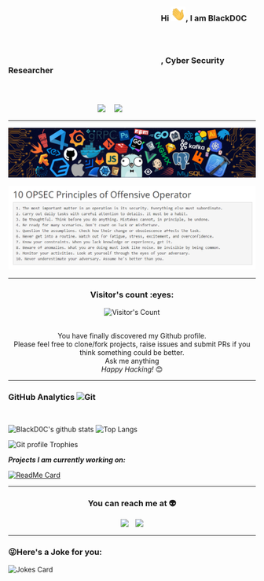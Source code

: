 
### &emsp;&emsp;&emsp;&emsp;&emsp;&emsp;&emsp;&emsp;&emsp;&emsp;&emsp;&emsp;&emsp;&emsp;&emsp;&emsp;&emsp;&emsp;&emsp;Hi <img src="https://raw.githubusercontent.com/ABSphreak/ABSphreak/master/gifs/Hi.gif" width="30px">, I am BlackD0C 
### &emsp;&emsp;&emsp;&emsp;&emsp;&emsp;&emsp;&emsp;&emsp;&emsp;&emsp;&emsp;&emsp;&emsp;


### &emsp;&emsp;&emsp;&emsp;&emsp;&emsp;&emsp;&emsp;&emsp;&emsp;&emsp;&emsp;&emsp;&emsp;&emsp;&emsp;&emsp;&emsp;&emsp;, Cyber Security Researcher
### &emsp;&emsp;&emsp;&emsp;&emsp;&emsp;&emsp;&emsp;&emsp;&emsp;&emsp;&emsp;&emsp;&emsp;

&emsp;&emsp;&emsp;&emsp;&emsp;&emsp;&emsp;&emsp;&emsp;&emsp;&emsp;&emsp;&emsp;![](https://img.shields.io/badge/Focus-Containers_&_Microservices%20Security-brightgreen) &emsp;![](https://img.shields.io/badge/Favorite_Languages-PowerShell%20%26%20Python-brightgreen) 

---
![](https://github.com/BlackD0C/BlackD0C/blob/main/header.png)

![](https://github.com/BlackD0C/BlackD0C/blob/main/10.png)
*** 
<div align="center">
	<h3 align="center">Visitor's count :eyes:</h3>
<p align="center"><img src="https://profile-counter.glitch.me/{AnhellO}/count.svg" alt="Visitor's Count" /></p> 
<br>
You have finally discovered my Github profile. <br>
Please feel free to clone/fork projects, raise issues and submit PRs if you think something could be better. <br>
Ask me anything <br>
<i>Happy Hacking!</i> 😊

</div>

***
###  GitHub Analytics <img src="https://media.giphy.com/media/TEnXkcsHrP4YedChhA/giphy.gif" width="77px" alt="Git"/>
<br>

![BlackD0C's github stats](https://github-readme-stats.vercel.app/api/top-langs?username=BlackD0C&show_icons=true&locale=en&layout=compact&theme=chartreuse-dark)
![Top Langs](https://github-readme-stats.vercel.app/api?username=BlackD0C&show_icons=true&locale=en&theme=chartreuse-dark)

![Git profile Trophies](https://github-profile-trophy.vercel.app/?username=BlackD0C&theme=onedark)

***Projects I am currently working on:***

[![ReadMe Card](https://github-readme-stats.vercel.app/api/pin/?username=BlackD0C&repo=Skillz)](https://github.com/BlackD0C/Skillz) 

***

### <center>You can reach me at :alien: </center>

<center><code><a href="https://twitter.com/_BlackD0C_"><img width="15%" src="https://www.vectorlogo.zone/logos/twitter/twitter-ar21.svg"></a></code>&emsp;<code><a href="https://github.com/BlackD0C/BlackD0C/issues/new"><img width="15%" src="https://www.vectorlogo.zone/logos/github/github-ar21.svg"></a></code></center>

***

### 😜Here's a Joke for you:
<img src="https://readme-jokes.vercel.app/api" alt="Jokes Card" />
